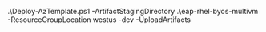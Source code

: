 .\Deploy-AzTemplate.ps1 -ArtifactStagingDirectory .\eap-rhel-byos-multivm -ResourceGroupLocation westus -dev -UploadArtifacts

